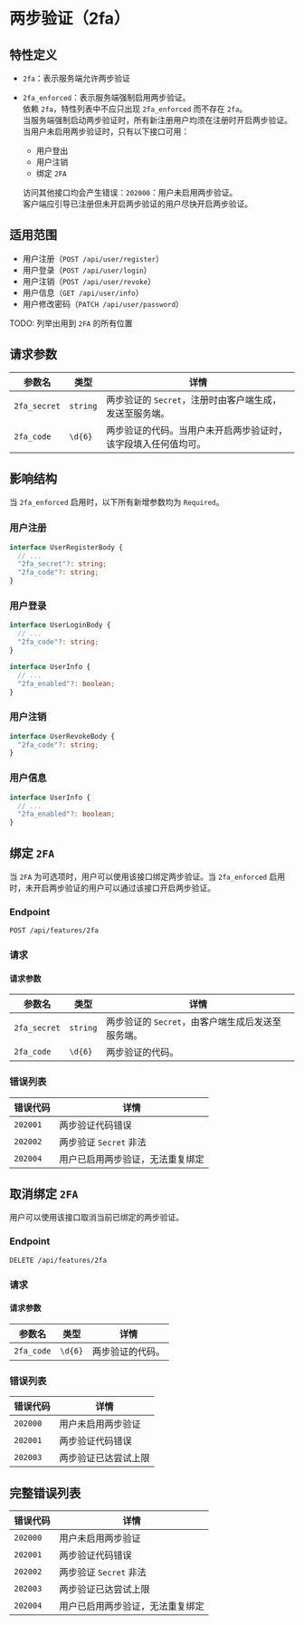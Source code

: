 # 两步验证（2fa）

## 特性定义

- `2fa`：表示服务端允许两步验证
- `2fa_enforced`：表示服务端强制启用两步验证。  
  依赖 `2fa`，特性列表中不应只出现 `2fa_enforced` 而不存在 `2fa`。  
  当服务端强制启动两步验证时，所有新注册用户均须在注册时开启两步验证。当用户未启用两步验证时，只有以下接口可用：

  - 用户登出
  - 用户注销
  - 绑定 `2FA`

  访问其他接口均会产生错误：`202000`：用户未启用两步验证。  
  客户端应引导已注册但未开启两步验证的用户尽快开启两步验证。

## 适用范围

- 用户注册（`POST /api/user/register`）
- 用户登录（`POST /api/user/login`）
- 用户注销（`POST /api/user/revoke`）
- 用户信息（`GET /api/user/info`）
- 用户修改密码（`PATCH /api/user/password`）

TODO: 列举出用到 `2FA` 的所有位置

## 请求参数

| 参数名       | 类型     | 详情                                                           |
| ------------ | -------- | -------------------------------------------------------------- |
| `2fa_secret` | `string` | 两步验证的 `Secret`，注册时由客户端生成，发送至服务端。        |
| `2fa_code`   | `\d{6}`  | 两步验证的代码。当用户未开启两步验证时，该字段填入任何值均可。 |

## 影响结构

当 `2fa_enforced` 启用时，以下所有新增参数均为 `Required`。

### 用户注册

```typescript
interface UserRegisterBody {
  // ...
  "2fa_secret"?: string;
  "2fa_code"?: string;
}
```

### 用户登录

```typescript
interface UserLoginBody {
  // ...
  "2fa_code"?: string;
}

interface UserInfo {
  // ...
  "2fa_enabled"?: boolean;
}
```

### 用户注销

```typescript
interface UserRevokeBody {
  "2fa_code"?: string;
}
```

### 用户信息

```typescript
interface UserInfo {
  // ...
  "2fa_enabled"?: boolean;
}
```

## 绑定 `2FA`

当 `2FA` 为可选项时，用户可以使用该接口绑定两步验证。当 `2fa_enforced` 启用时，未开启两步验证的用户可以通过该接口开启两步验证。

### Endpoint

`POST /api/features/2fa`

### 请求

#### 请求参数

| 参数名       | 类型     | 详情                                              |
| ------------ | -------- | ------------------------------------------------- |
| `2fa_secret` | `string` | 两步验证的 `Secret`，由客户端生成后发送至服务端。 |
| `2fa_code`   | `\d{6}`  | 两步验证的代码。                                  |

### 错误列表

| 错误代码 | 详情                             |
| -------- | -------------------------------- |
| `202001` | 两步验证代码错误                 |
| `202002` | 两步验证 `Secret` 非法           |
| `202004` | 用户已启用两步验证，无法重复绑定 |

## 取消绑定 `2FA`

用户可以使用该接口取消当前已绑定的两步验证。

### Endpoint

`DELETE /api/features/2fa`

### 请求

#### 请求参数

| 参数名     | 类型    | 详情             |
| ---------- | ------- | ---------------- |
| `2fa_code` | `\d{6}` | 两步验证的代码。 |

### 错误列表

| 错误代码 | 详情                 |
| -------- | -------------------- |
| `202000` | 用户未启用两步验证   |
| `202001` | 两步验证代码错误     |
| `202003` | 两步验证已达尝试上限 |

## 完整错误列表

| 错误代码 | 详情                             |
| -------- | -------------------------------- |
| `202000` | 用户未启用两步验证               |
| `202001` | 两步验证代码错误                 |
| `202002` | 两步验证 `Secret` 非法           |
| `202003` | 两步验证已达尝试上限             |
| `202004` | 用户已启用两步验证，无法重复绑定 |
